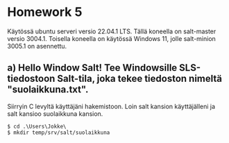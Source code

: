 # Homework 5
Käytössä ubuntu serveri versio 22.04.1 LTS. Tällä koneella on salt-master versio 3004.1. Toisella koneella on käytössä Windows 11, jolle salt-minion 3005.1 on asennettu.
## a) Hello Window Salt! Tee Windowsille SLS-tiedostoon Salt-tila, joka tekee tiedoston nimeltä "suolaikkuna.txt".
Siirryin C levyltä käyttäjäni hakemistoon. Loin salt kansion käyttäjälleni ja salt kansioo suolaikkuna kansion. 

	$ cd .\Users\Jokke\
	$ mkdir temp/srv/salt/suolaikkuna
	


